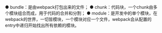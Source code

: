 
●
bundle：是由webpack打包出来的⽂件；
●
chunk：代码块，⼀个chunk由多个模块组合⽽成，⽤于代码的合并和分割；
●
module：是开发中的单个模块，在webpack的世界，⼀切皆模块，⼀个模块对应⼀个⽂件，webpack会从配置的 entry中递归开始找出所有依赖的模块。